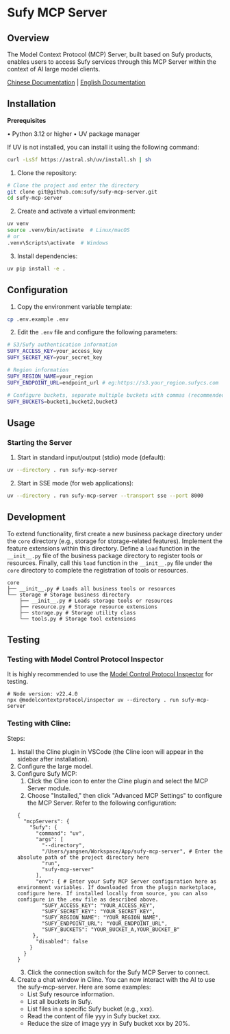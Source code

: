 # Sufy MCP Server

## Overview

The Model Context Protocol (MCP) Server, built based on Sufy products, enables users to access Sufy services through this MCP Server within the context of AI large model clients.

[Chinese Documentation](README_zh.md) | [English Documentation](README.md)

## Installation

**Prerequisites**

• Python 3.12 or higher
• UV package manager

If UV is not installed, you can install it using the following command:

```bash
curl -LsSf https://astral.sh/uv/install.sh | sh
```

1. Clone the repository:

```bash
# Clone the project and enter the directory
git clone git@github.com:sufy/sufy-mcp-server.git
cd sufy-mcp-server
```

2. Create and activate a virtual environment:

```bash
uv venv
source .venv/bin/activate  # Linux/macOS
# or
.venv\Scripts\activate  # Windows
```

3. Install dependencies:

```bash
uv pip install -e .
```

## Configuration

1. Copy the environment variable template:

```bash
cp .env.example .env
```

2. Edit the `.env` file and configure the following parameters:

```bash
# S3/Sufy authentication information
SUFY_ACCESS_KEY=your_access_key
SUFY_SECRET_KEY=your_secret_key

# Region information
SUFY_REGION_NAME=your_region
SUFY_ENDPOINT_URL=endpoint_url # eg:https://s3.your_region.sufycs.com

# Configure buckets, separate multiple buckets with commas (recommended maximum: 20 buckets)
SUFY_BUCKETS=bucket1,bucket2,bucket3
```

## Usage

### Starting the Server

1. Start in standard input/output (stdio) mode (default):

```bash
uv --directory . run sufy-mcp-server
```

2. Start in SSE mode (for web applications):

```bash
uv --directory . run sufy-mcp-server --transport sse --port 8000
```

## Development

To extend functionality, first create a new business package directory under the `core` directory (e.g., storage for storage-related features). Implement the feature extensions within this directory. Define a `load` function in the `__init__.py` file of the business package directory to register tools or resources. Finally, call this `load` function in the `__init__.py` file under the `core` directory to complete the registration of tools or resources.

```shell
core
├── __init__.py # Loads all business tools or resources
└── storage # Storage business directory
    ├── __init__.py # Loads storage tools or resources
    ├── resource.py # Storage resource extensions
    ├── storage.py # Storage utility class
    └── tools.py # Storage tool extensions
```

## Testing

### Testing with Model Control Protocol Inspector

It is highly recommended to use the [Model Control Protocol Inspector](https://github.com/modelcontextprotocol/inspector) for testing.

```shell
# Node version: v22.4.0
npx @modelcontextprotocol/inspector uv --directory . run sufy-mcp-server
```

### Testing with Cline:

Steps:

1. Install the Cline plugin in VSCode (the Cline icon will appear in the sidebar after installation).
2. Configure the large model.
3. Configure Sufy MCP:
   1. Click the Cline icon to enter the Cline plugin and select the MCP Server module.
   2. Choose "Installed," then click "Advanced MCP Settings" to configure the MCP Server. Refer to the following configuration:
   ```
   {
     "mcpServers": {
       "Sufy": {
         "command": "uv",
         "args": [
           "--directory",
           "/Users/yangsen/Workspace/App/sufy-mcp-server", # Enter the absolute path of the project directory here
           "run",
           "sufy-mcp-server"
         ],
         "env": { # Enter your Sufy MCP Server configuration here as environment variables. If downloaded from the plugin marketplace, configure here. If installed locally from source, you can also configure in the .env file as described above.
           "SUFY_ACCESS_KEY": "YOUR_ACCESS_KEY",
           "SUFY_SECRET_KEY": "YOUR_SECRET_KEY",
           "SUFY_REGION_NAME": "YOUR_REGION_NAME",
           "SUFY_ENDPOINT_URL": "YOUR_ENDPOINT_URL",
           "SUFY_BUCKETS": "YOUR_BUCKET_A,YOUR_BUCKET_B"
        },
         "disabled": false
       }
     }
   }
   ```
   3. Click the connection switch for the Sufy MCP Server to connect.
4. Create a chat window in Cline. You can now interact with the AI to use the sufy-mcp-server. Here are some examples:
    - List Sufy resource information.
    - List all buckets in Sufy.
    - List files in a specific Sufy bucket (e.g., xxx).
    - Read the content of file yyy in Sufy bucket xxx.
    - Reduce the size of image yyy in Sufy bucket xxx by 20%.